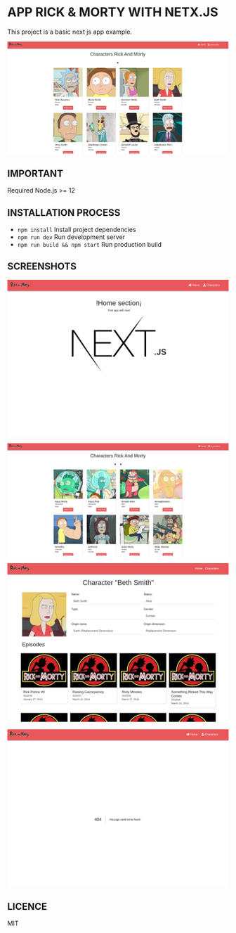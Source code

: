 # APP RICK & MORTY WITH NETX.JS

This project is a basic next js app example.

![Screenshot](./.readme-static/screenshot-project.png)

## IMPORTANT

Required Node.js >= 12

## INSTALLATION PROCESS

* `npm install` Install project dependencies
* `npm run dev` Run development server
* `npm run build && npm start`  Run production build

## SCREENSHOTS

![Screenshot](./.readme-static/screenshot-project-2.png)

![Screenshot](./.readme-static/screenshot-project-3.png)

![Screenshot](./.readme-static/screenshot-project-1.png)

![Screenshot](./.readme-static/screenshot-project-4.png)



## LICENCE 

MIT
